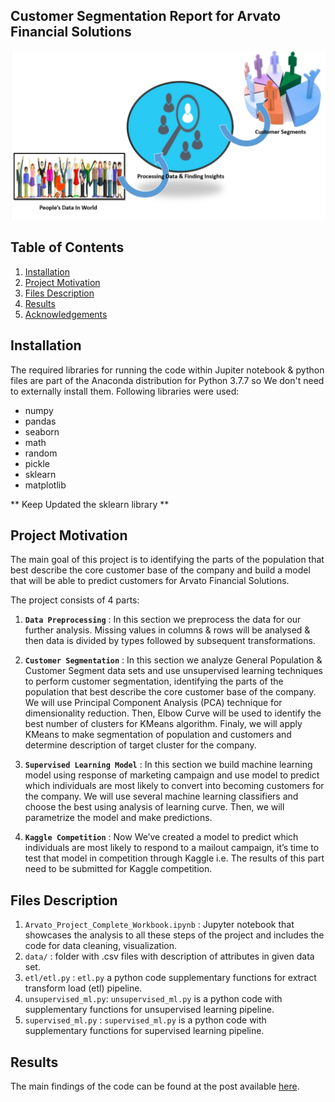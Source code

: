 ## Customer Segmentation Report for Arvato Financial Solutions
![Alt text](Starting_Pic.png "Customer Segmentation")

## Table of Contents

1. [Installation](#installation)
2. [Project Motivation](#motivation)
3. [Files Description](#files)
4. [Results](#results)
5. [Acknowledgements](#licensing)

## Installation <a name="installation"></a>
The required libraries for running the code within Jupiter notebook & python files are part of the Anaconda distribution for Python 3.7.7
so We don't need to externally install them.
Following libraries were used:

* numpy
* pandas
* seaborn
* math
* random
* pickle
* sklearn
* matplotlib

** Keep  Updated the sklearn library **

## Project Motivation<a name="motivation"></a>

The main goal of this project is to identifying the parts of the population that best describe the core customer base of the company and build a model that will be able to predict customers for Arvato Financial Solutions.

The project consists of 4 parts:

1. **`Data Preprocessing`** : In this section we preprocess the data for our further analysis. Missing values in columns & rows will be analysed & then data is divided by types followed by subsequent transformations.

2. **`Customer Segmentation`** : In this section we analyze General Population & Customer Segment data sets and use unsupervised learning techniques to perform customer segmentation, identifying the parts of the population that best describe the core customer base of the company. We will use Principal Component Analysis (PCA) technique for dimensionality reduction. Then, Elbow Curve will be used to identify the best number of clusters for KMeans algorithm. Finaly, we will apply KMeans to make segmentation of population and customers and determine description of target cluster for the company.

3. **`Supervised Learning Model`** : In this section we build machine learning model using response of marketing campaign and use model to predict which individuals are most likely to convert into becoming customers for the company. We will use several machine learning classifiers and choose the best using analysis of learning curve. Then, we will parametrize the model and make predictions.

4. **`Kaggle Competition`** : Now We’ve created a model to predict which individuals are most likely to respond to a mailout campaign, it’s time to test that model in competition through Kaggle i.e. The results of this part need to be submitted for Kaggle competition.


## Files Description <a name="files"></a>

1. `Arvato_Project_Complete_Workbook.ipynb` : Jupyter notebook that showcases the analysis to all these steps of the project and includes the code for data cleaning, visualization.
2. `data/` : folder with .csv files with description of attributes in given data set.
3. `etl/etl.py` : `etl.py` a python code supplementary functions for  extract transform load (etl) pipeline.
4. `unsupervised_ml.py`: `unsupervised_ml.py` is a python code with supplementary functions for unsupervised learning pipeline.
5. `supervised_ml.py` : `supervised_ml.py` is a python code with supplementary functions for supervised learning pipeline.

## Results<a name="results"></a>

The main findings of the code can be found at the post available [here](https://medium.com/@carini93luca/bertelsmann-arvato-customer-predictions-7a75d5aa468b).

